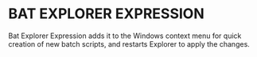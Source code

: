 # BAT EXPLORER EXPRESSION
Bat Explorer Expression adds it to the Windows context menu for quick creation of new batch scripts, and restarts Explorer to apply the changes.
